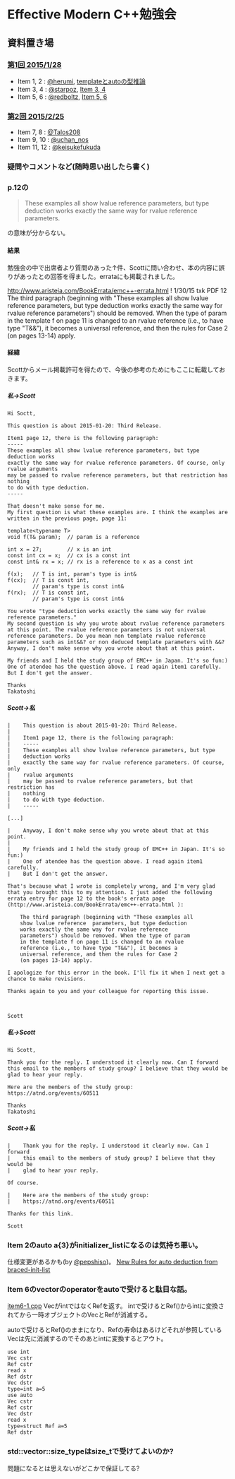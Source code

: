 # Effective Modern C++勉強会


## 資料置き場

### [第1回 2015/1/28](https://atnd.org/events/60511)

* Item 1, 2 : [@herumi](https://twitter.com/herumi), [templateとautoの型推論](http://www.slideshare.net/herumi/template-44013078)
* Item 3, 4 : [@starpoz](https://twitter.com/starpoz), [Item 3, 4](http://www.slideshare.net/starpos/effective-modern-c-1-item34)
* Item 5, 6 : [@redboltz](https://twitter.com/redboltz), [Item 5, 6](http://www.slideshare.net/taka111/emcpp0506)

### [第2回 2015/2/25](https://atnd.org/events/62014)

* Item 7, 8 : [@Talos208](https://twitter.com/Talos208)
* Item 9, 10 : [@uchan_nos](https://twitter.com/uchan_nos)
* Item 11, 12 : [@keisukefukuda](https://twitter.com/keisukefukuda)

### 疑問やコメントなど(随時思い出したら書く)

### p.12の

>These examples all show lvalue reference parameters, but
>type deduction works exactly the same way for rvalue reference parameters.

の意味が分からない。

#### 結果
勉強会の中で出席者より質問のあった↑件、Scottに問い合わせ、本の内容に誤りがあったとの回答を得ました。errataにも掲載されました。

http://www.aristeia.com/BookErrata/emc++-errata.html
!  1/30/15 txk PDF      12        
The third paragraph (beginning with "These examples all show lvalue reference  parameters, but type deduction works exactly the same way for rvalue reference parameters") should be removed. When the type of param in the template f on page 11 is changed to an rvalue reference (i.e., to have type "T&&"), it becomes a universal reference, and then the rules for Case 2 (on pages 13-14) apply.

#### 経緯
Scottからメール掲載許可を得たので、今後の参考のためにもここに転載しておきます。

##### 私→Scott

```
Hi Soctt,

This question is about 2015-01-20: Third Release.

Item1 page 12, there is the following paragraph:
-----
These examples all show lvalue reference parameters, but type deduction works
exactly the same way for rvalue reference parameters. Of course, only
rvalue arguments
may be passed to rvalue reference parameters, but that restriction has nothing
to do with type deduction.
-----

That doesn't make sense for me.
My first question is what these examples are. I think the examples are
written in the previous page, page 11:

template<typename T>
void f(T& param);  // param is a reference

int x = 27;        // x is an int
const int cx = x;  // cx is a const int
const int& rx = x; // rx is a reference to x as a const int

f(x);   // T is int, param's type is int&
f(cx);  // T is const int,
        // param's type is const int&
f(rx);  // T is const int,
        // param's type is const int&

You wrote "type deduction works exactly the same way for rvalue
reference parameters."
My second question is why you wrote about rvalue reference parameters
at this point. The rvalue reference parameters is not universal
reference parameters. Do you mean non template rvalue reference
parameters such as int&&? or non deduced template parameters with &&?
Anyway, I don't make sense why you wrote about that at this point.

My friends and I held the study group of EMC++ in Japan. It's so fun:)
One of atendee has the question above. I read again item1 carefully.
But I don't get the answer.

Thanks
Takatoshi
```

##### Scott→私

```
|    This question is about 2015-01-20: Third Release.
|
|    Item1 page 12, there is the following paragraph:
|    -----
|    These examples all show lvalue reference parameters, but type
|    deduction works
|    exactly the same way for rvalue reference parameters. Of course, only
|    rvalue arguments
|    may be passed to rvalue reference parameters, but that restriction has
|    nothing
|    to do with type deduction.
|    -----

[...]

|    Anyway, I don't make sense why you wrote about that at this point.
|
|    My friends and I held the study group of EMC++ in Japan. It's so fun:)
|    One of atendee has the question above. I read again item1 carefully.
|    But I don't get the answer.

That's because what I wrote is completely wrong, and I'm very glad that you brought this to my attention. I just added the following errata entry for page 12 to the book's errata page (http://www.aristeia.com/BookErrata/emc++-errata.html ):

    The third paragraph (beginning with "These examples all
    show lvalue reference  parameters, but type deduction
    works exactly the same way for rvalue reference
    parameters") should be removed. When the type of param
    in the template f on page 11 is changed to an rvalue
    reference (i.e., to have type "T&&"), it becomes a
    universal reference, and then the rules for Case 2
    (on pages 13-14) apply.

I apologize for this error in the book. I'll fix it when I next get a chance to make revisions.

Thanks again to you and your colleague for reporting this issue.



Scott
```

##### 私→Scott

```
Hi Scott,

Thank you for the reply. I understood it clearly now. Can I forward
this email to the members of study group? I believe that they would be
glad to hear your reply.

Here are the members of the study group:
https://atnd.org/events/60511

Thanks
Takatoshi
```

##### Scott→私

```
|    Thank you for the reply. I understood it clearly now. Can I forward
|    this email to the members of study group? I believe that they would be
|    glad to hear your reply.

Of course.

|    Here are the members of the study group:
|    https://atnd.org/events/60511

Thanks for this link.

Scott
```


### Item 2のauto a{3}がinitializer_listになるのは気持ち悪い。

仕様変更があるかも(by [@pepshiso](https://twitter.com/pepshiso/status/560384555257851904))。
[New Rules for auto deduction from braced-init-list](http://www.open-std.org/jtc1/sc22/wg21/docs/papers/2014/n3922.html)

### Item 6のvector<bool>のoperatorをautoで受けると駄目な話。

[item6-1.cpp](https://github.com/herumi/emcjp/blob/master/src/item6-1.cpp)
VecがintではなくRefを返す。
intで受けるとRef()からintに変換されてから一時オブジェクトのVecとRefが消滅する。

autoで受けるとRef()のままになり、Refの寿命はあるけどそれが参照しているVecは先に消滅するのでそのあとintに変換するとアウト。
```
use int
Vec cstr
Ref cstr
read x
Ref dstr
Vec dstr
type=int a=5
use auto
Vec cstr
Ref cstr
Vec dstr
read x
type=struct Ref a=5
Ref dstr
```

### std::vector<T>::size_typeはsize_tで受けてよいのか?

問題になるとは思えないがどこかで保証してる?
